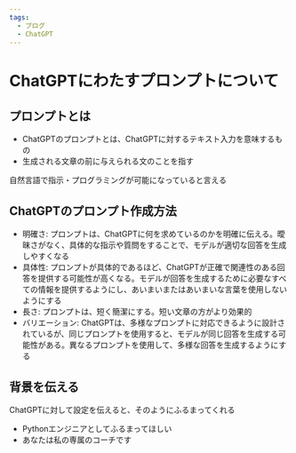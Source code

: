 ```yaml
---
tags:
  - ブログ
  - ChatGPT
---
```


# ChatGPTにわたすプロンプトについて

## プロンプトとは

- ChatGPTのプロンプトとは、ChatGPTに対するテキスト入力を意味するもの
- 生成される文章の前に与えられる文のことを指す

自然言語で指示・プログラミングが可能になっていると言える

## ChatGPTのプロンプト作成方法

- 明確さ: プロンプトは、ChatGPTに何を求めているのかを明確に伝える。曖昧さがなく、具体的な指示や質問をすることで、モデルが適切な回答を生成しやすくなる
- 具体性: プロンプトが具体的であるほど、ChatGPTが正確で関連性のある回答を提供する可能性が高くなる。モデルが回答を生成するために必要なすべての情報を提供するようにし、あいまいまたはあいまいな言葉を使用しないようにする
- 長さ: プロンプトは、短く簡潔にする。短い文章の方がより効果的
- バリエーション: ChatGPTは、多様なプロンプトに対応できるように設計されているが、同じプロンプトを使用すると、モデルが同じ回答を生成する可能性がある。異なるプロンプトを使用して、多様な回答を生成するようにする

## 背景を伝える

ChatGPTに対して設定を伝えると、そのようにふるまってくれる

- Pythonエンジニアとしてふるまってほしい
- あなたは私の専属のコーチです